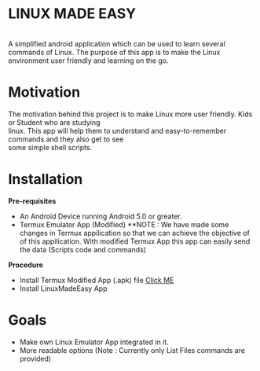 # LINUX MADE EASY
<br /> A simplified android application which can be used to learn several commands of Linux. The 
purpose of this app is to make the Linux environment user friendly and learning on the go.
# Motivation
The motivation behind this project is to make Linux more user friendly. Kids or Student who are studying <br /> 
linux. This app  will help them to understand and easy-to-remember commands and they also get to see <br /> some simple shell scripts.


# Installation

**Pre-requisites**
-  An Android Device running Android 5.0 or greater.
-  Termux Emulator App  (Modified)
**NOTE : We have made some changes in Termux appilication so that we can achieve the objective of<br />
of this appilication. With modified Termux App this app can easily send the data (Scripts code and commands)<br />

**Procedure**
- Install Termux Modified App (.apk) file [Click ME](https://drive.google.com/open?id=1mMjVuqfKJYU_nTjXviyTkxYMe-9uTL-L)
- Install LinuxMadeEasy App


# Goals
- Make own Linux Emulator App integrated in it.
- More readable options (Note : Currently only List Files commands are provided)

